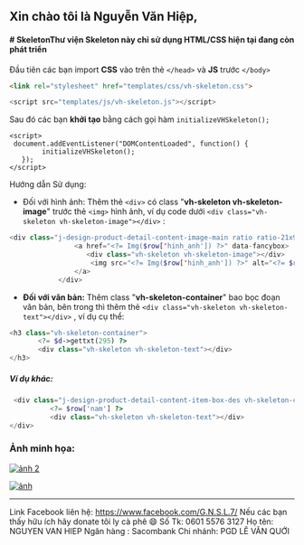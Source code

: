## Xin chào tôi là Nguyễn Văn Hiệp,

#### # SkeletonThư viện Skeleton này chỉ sử dụng HTML/CSS hiện tại đang còn phát triển 

Đầu tiên các bạn import **CSS** vào trên thẻ  `</head>` và **JS** trước `</body>`

```html
<link rel="stylesheet" href="templates/css/vh-skeleton.css">
```
```javascript
<script src="templates/js/vh-skeleton.js"></script>
```

Sau đó các bạn **khởi tạo** bằng cách gọi hàm  `initializeVHSkeleton();`

    <script>
     document.addEventListener("DOMContentLoaded", function() {
            initializeVHSkeleton();
       });
    </script>
Hướng dẫn Sử dụng:
- Đối với hình ảnh: Thêm thẻ `<div>` có class "**vh-skeleton vh-skeleton-image**" trước thẻ `<img>` hình ảnh, ví dụ code dưới    `<div class="vh-skeleton vh-skeleton-image"></div>` :

```php
<div class="j-design-product-detail-content-image-main ratio ratio-21x9 mb-3 mb-lg-4 ">
                <a href="<?= Img($row['hinh_anh']) ?>" data-fancybox>
                   <div class="vh-skeleton vh-skeleton-image"></div>
                    <img src="<?= Img($row['hinh_anh']) ?>" alt="<?= $row['ten'] ?>">
                </a>
            </div>
```
- **Đối với văn bản:** Thêm class "**vh-skeleton-container**" bao bọc đoạn văn bản, bên trong thì thêm thẻ  `<div class="vh-skeleton vh-skeleton-text"></div>` , ví dụ cụ thể:

```php
<h3 class="vh-skeleton-container">
       <?= $d->gettxt(295) ?>
       <div class="vh-skeleton vh-skeleton-text"></div>
</h3>
```
##### Ví dụ khác:
```php
 <div class="j-design-product-detail-content-item-box-des vh-skeleton-container">
          <?= $row['nam'] ?>
          <div class="vh-skeleton vh-skeleton-text"></div>
</div>
```
### Ảnh minh họa:

[![ảnh 2](https://i.imgur.com/CNvOdtm.png "ảnh 2")](https://i.imgur.com/CNvOdtm.png "ảnh 2")

[![ảnh](https://i.imgur.com/uNUKMeD.png "ảnh")](https://i.imgur.com/uNUKMeD.png "ảnh")


------------
Link Facebook liên hệ: https://www.facebook.com/G.N.S.L.7/
Nếu các bạn thấy hữu ích hãy donate tôi ly cà phê :smile:
Số Tk: 0601 5576 3127
Họ tên: NGUYEN VAN HIEP
Ngân hàng : Sacombank
Chi nhánh: PGD LÊ VĂN QUỚI
